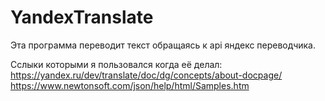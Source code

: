 # YandexTranslate

Эта программа переводит текст обращаясь к api яндекс переводчика.


Сслыки которыми я пользовался когда её делал:
https://yandex.ru/dev/translate/doc/dg/concepts/about-docpage/
https://www.newtonsoft.com/json/help/html/Samples.htm
